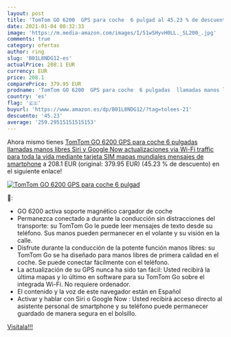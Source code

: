 ```yaml
---
layout: post
title: 'TomTom GO 6200  GPS para coche  6 pulgad al 45.23 % de descuento'
date: 2021-01-04 00:32:33
image: 'https://m.media-amazon.com/images/I/51wSHyvH0LL._SL200_.jpg'
comments: true
category: ofertas
author: ring
slug: 'B01L8NDG12-es'
actualPrice: 208.1 EUR
currency: EUR
price: 208.1
comparePrice: 379.95 EUR
prodname: 'TomTom GO 6200  GPS para coche  6 pulgadas  llamadas manos libres  Siri y Google Now  actualizaciones via Wi-Fi  traffic para toda la vida mediante tarjeta SIM  mapas mundiales  mensajes de smartphone'
country: 'es'
flag: '🇪🇸'
buyurl: 'https://www.amazon.es/dp/B01L8NDG12/?tag=tolees-21'
descuento: '45.23'
average: '259.29515151515153'
---
```


Ahora mismo tienes [TomTom GO 6200  GPS para coche  6 pulgadas  llamadas manos libres  Siri y Google Now  actualizaciones via Wi-Fi  traffic para toda la vida mediante tarjeta SIM  mapas mundiales  mensajes de smartphone](https://www.amazon.es/dp/B01L8NDG12/?tag=tolees-21) a 208.1 EUR (original: 379.95 EUR) (45.23 %  de descuento) en el siguiente enlace!

[![TomTom GO 6200  GPS para coche  6 pulgad](https://m.media-amazon.com/images/I/51wSHyvH0LL._SL200_.jpg)](https://www.amazon.es/dp/B01L8NDG12/?tag=tolees-21)

🔎:

- GO 6200 activa soporte magnético cargador de coche
- Permanezca conectado a durante la conducción sin distracciones del transporte: su TomTom Go le puede leer mensajes de texto desde su teléfono. Sus manos pueden permanecer en el volante y su visión en la calle.
- Disfrute durante la conducción de la potente función manos libres: su TomTom Go se ha diseñado para manos libres de primera calidad en el coche. Se puede conectar fácilmente con el teléfono.
- La actualización de su GPS nunca ha sido tan fácil: Usted recibirá la última mapas y lo último en software para su TomTom Go sobre el integrada Wi-Fi. No requiere ordenador.
- El contenido y la voz de este navegador están en Español
- Activar y hablar con Siri o Google Now : Usted recibirá acceso directo al asistente personal de smartphone y su teléfono puede permanecer guardado de manera segura en el bolsillo.

[Visítala!!!](https://www.amazon.es/dp/B01L8NDG12/?tag=tolees-21)

